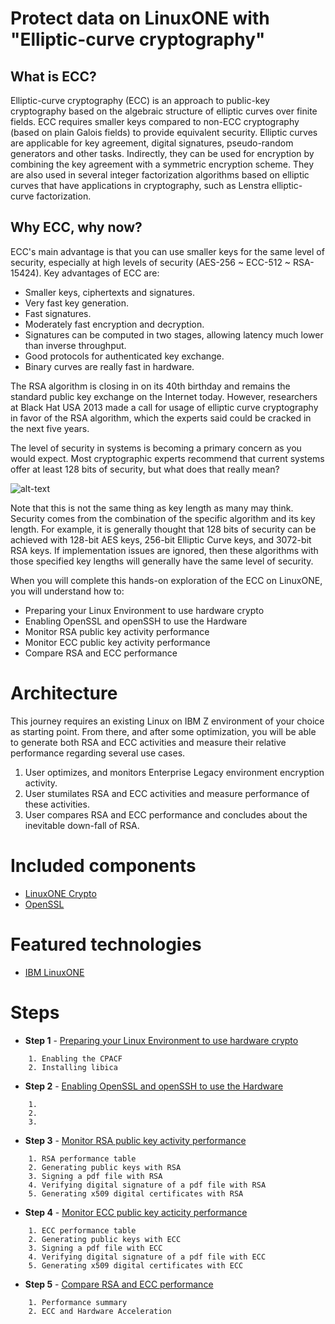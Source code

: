 # Protect data on LinuxONE with "Elliptic-curve cryptography"

## What is ECC?
Elliptic-curve cryptography (ECC) is an approach to public-key cryptography based on the algebraic structure of elliptic curves over finite fields. ECC requires smaller keys compared to non-ECC cryptography (based on plain Galois fields) to provide equivalent security. Elliptic curves are applicable for key agreement, digital signatures, pseudo-random generators and other tasks. Indirectly, they can be used for encryption by combining the key agreement with a symmetric encryption scheme. They are also used in several integer factorization algorithms based on elliptic curves that have applications in cryptography, such as Lenstra elliptic-curve factorization.

## Why ECC, why now?
ECC's main advantage is that you can use smaller keys for the same level of security, especially at high levels of security (AES-256 ~ ECC-512 ~ RSA-15424). Key advantages of ECC are:
* Smaller keys, ciphertexts and signatures.
* Very fast key generation.
* Fast signatures.
* Moderately fast encryption and decryption.
* Signatures can be computed in two stages, allowing latency much lower than inverse throughput.
* Good protocols for authenticated key exchange.
* Binary curves are really fast in hardware.

The RSA algorithm is closing in on its 40th birthday and remains the standard public key exchange on the Internet today. However, researchers at Black Hat USA 2013 made a call for usage of elliptic curve cryptography in favor of the RSA algorithm, which the experts said could be cracked in the next five years.

The level of security in systems is becoming a primary concern as you would expect. Most cryptographic experts recommend that current systems offer at least 128 bits of security, but what does that really mean? 

![alt-text](https://www.globalsign.com/files/1714/3284/2298/key-size-comparison.jpg)

Note that this is not the same thing as key length as many may think. Security comes from the combination of the specific algorithm and its key length. For example, it is generally thought that 128 bits of security can be achieved with 128-bit AES keys, 256-bit Elliptic Curve keys, and 3072-bit RSA keys. If implementation issues are ignored, then these algorithms with those specified key lengths will generally have the same level of security.

When you will complete this hands-on exploration of the ECC on LinuxONE, you will understand how to:
* Preparing your Linux Environment to use hardware crypto
* Enabling OpenSSL and openSSH to use the Hardware
* Monitor RSA public key activity performance
* Monitor ECC public key activity performance
* Compare RSA and ECC performance

# Architecture
This journey requires an existing Linux on IBM Z environment of your choice as starting point. From there, and after some optimization, you will be able to generate both RSA and ECC activities and measure their relative performance regarding several use cases.
1. User optimizes, and monitors Enterprise Legacy environment encryption activity.
2. User stumilates RSA and ECC activities and measure performance of these activities.
3. User compares RSA and ECC performance and concludes about the inevitable down-fall of RSA.

# Included components
* [LinuxONE Crypto](https://www.ibm.com/it-infrastructure/linuxone/capabilities/secure-cloud)
* [OpenSSL](https://www.openssl.org/)

# Featured technologies
* [IBM LinuxONE](https://www.ibm.com/it-infrastructure/linuxone)

# Steps

* **Step 1** - [Preparing your Linux Environment to use hardware crypto](https://github.com/guikarai/LinuxONE-crypto-utils/blob/master/part1.md)
```
    1. Enabling the CPACF
    2. Installing libica
  ```  

* **Step 2** - [Enabling OpenSSL and openSSH to use the Hardware](https://github.com/guikarai/LinuxONE-crypto-utils/blob/master/part2.md)
```
    1. 
    2.
    3.
```  

* **Step 3** - [Monitor RSA public key activity performance](https://github.com/guikarai/LinuxONE-ECC/edit/master/rsa-lab.md)
```
    1. RSA performance table
    2. Generating public keys with RSA
    3. Signing a pdf file with RSA
    4. Verifying digital signature of a pdf file with RSA
    5. Generating x509 digital certificates with RSA
```    

* **Step 4** - [Monitor ECC public key acticity performance](https://github.com/guikarai/LinuxONE-ECC/edit/master/ecc-lab.md)
```
    1. ECC performance table
    2. Generating public keys with ECC
    3. Signing a pdf file with ECC
    4. Verifying digital signature of a pdf file with ECC
    5. Generating x509 digital certificates with ECC
```    

* **Step 5** - [Compare RSA and ECC performance](https://github.com/guikarai/LinuxONE-ECC/blob/master/rsa-versus-ecc.md)
```
    1. Performance summary
    2. ECC and Hardware Acceleration
```
